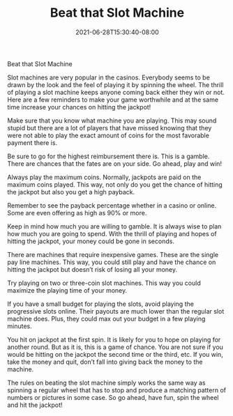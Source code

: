 ﻿---
title: "Beat that Slot Machine"
date: 2021-06-28T15:30:40-08:00
description: "Gambling Tips for Web Success"
featured_image: "/images/Gambling.jpg"
tags: ["Gambling"]
---

Beat that Slot Machine

Slot machines are very popular in the casinos. Everybody seems to be drawn by the look and the feel of playing it by spinning the wheel. The thrill of playing a slot machine keeps anyone coming back either they win or not. Here are a few reminders to make your game worthwhile and at the same time increase your chances on hitting the jackpot!


Make sure that you know what machine you are playing. This may sound stupid but there are a lot of players that have missed knowing that they were not able to play the exact amount of coins for the most favorable payment there is.


Be sure to go for the highest reimbursement there is. This is a gamble. There are chances that the fates are on your side. Go ahead, play and win!


Always play the maximum coins. Normally, jackpots are paid on the maximum coins played. This way, not only do you get the chance of hitting the jackpot but also you get a high payback.


Remember to see the payback percentage whether in a casino or online. Some are even offering as high as 90% or more.


Keep in mind how much you are willing to gamble. It is always wise to plan how much you are going to spend. With the thrill of playing and hopes of hitting the jackpot, your money could be gone in seconds.


There are machines that require inexpensive games. These are the single pay line machines. This way, you could still play and have the chance on hitting the jackpot but doesn’t risk of losing all your money.


Try playing on two or three-coin slot machines. This way you could maximize the playing time of your money.


If you have a small budget for playing the slots, avoid playing the progressive slots online. Their payouts are much lower than the regular slot machine does. Plus, they could max out your budget in a few playing minutes.


You hit on jackpot at the first spin. It is likely for you to hope on playing for another round. But as it is, this is a game of chance. You are not sure if you would be hitting on the jackpot the second time or the third, etc. If you win, take the money and quit, don’t fall into giving back the money to the machine.


The rules on beating the slot machine simply works the same way as spinning a regular wheel that has to stop and produce a matching pattern of numbers or pictures in some case. So go ahead, have fun, spin the wheel and hit the jackpot!

